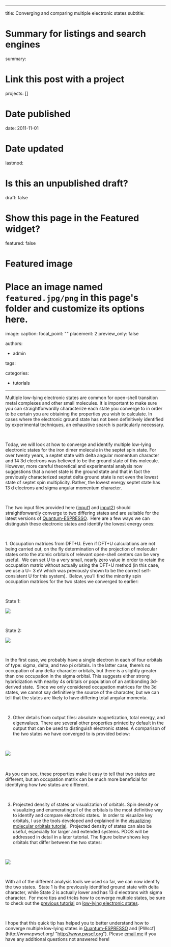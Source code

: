 
---
title: Converging and comparing multiple electronic states
subtitle: 

# Summary for listings and search engines
summary: 

# Link this post with a project
projects: []

# Date published
date: 2011-11-01

# Date updated
lastmod: 

# Is this an unpublished draft?
draft: false

# Show this page in the Featured widget?
featured: false

# Featured image
# Place an image named `featured.jpg/png` in this page's folder and customize its options here.
image:
  caption: 
  focal_point: ""
  placement: 2
  preview_only: false

authors:
- admin

tags:

categories:
- tutorials

---
Multiple low-lying electronic states are common for open-shell transition metal complexes and other small molecules. It is important to make sure you can straightforwardly characterize each state you converge to in order to be certain you are obtaining the properties you wish to calculate. In cases where the electronic ground state has not been definitively identified by experimental techniques, an exhaustive search is particularly necessary.


 


Today, we will look at how to converge and identify multiple low-lying electronic states for the iron dimer molecule in the septet spin state. For over twenty years, a septet state with delta angular momentum character and 14 3d electrons was believed to be the ground state of this molecule.  However, more careful theoretical and experimental analysis now suggestions that a nonet state is the ground state and that in fact the previously characterized septet delta ground state is not even the lowest state of septet spin multiplicity. Rather, the lowest energy septet state has 13 d electrons and sigma angular momentum character. 


 


The two input files provided here ([input1](../sites/default/files/Tutorials/state1.in) and [input2](../sites/default/files/Tutorials/state2.in)) should straightforwardly converge to two differing states and are suitable for the latest versions of [Quantum-ESPRESSO](http://qe-forge.org/gf/project/q-e/ "Quantum-ESPRESSO").  Here are a few ways we can distinguish these electronic states and identify the lowest energy ones:


 


1. Occupation matrices from DFT+U. Even if DFT+U calculations are not being carried out, on the fly determination of the projection of molecular states onto the atomic orbitals of relevant open-shell centers can be very useful.  We can set U to a very small, nearly zero value in order to retain the occupation matrix without actually using the DFT+U method (in this case, we use a U= 3 eV which was previously shown to be the correct self-consistent U for this system).  Below, you’ll find the minority spin occupation matrices for the two states we converged to earlier:  


 


State 1:



![](/sites/default/files/occmat1.png)

 


State 2:



![](/sites/default/files/occmat2.png)

 


In the first case, we probably have a single electron in each of four orbitals of type: sigma, delta, and two pi orbitals. In the latter case, there’s no occupation of any delta-character orbitals, but there is a slightly greater than one occupation in the sigma orbital. This suggests either strong hybridization with nearby 4s orbitals or population of an antibonding 3d-derived state.  Since we only considered occupation matrices for the 3d states, we cannot say definitively the source of the character, but we can tell that the states are likely to have differing total angular momenta.  


 


2. Other details from output files: absolute magnetization, total energy, and eigenvalues. There are several other properties printed by default in the output that can be used to distinguish electronic states. A comparison of the two states we have converged to is provided below:  



 



![](/sites/default/files/property-table.jpg)
   



 


As you can see, these properties make it easy to tell that two states are different, but an occupation matrix can be much more beneficial for identifying how two states are different.  



 


3. Projected density of states or visualization of orbitals. Spin density or visualizing and enumerating all of the orbitals is the most definitive way to identify and compare electronic states.  In order to visualize key orbitals, I use the tools developed and explained in the [visualizing molecular orbitals tutorial](visualizing-molecular-orbitals "Visualizing molecular orbitals").  Projected density of states can also be useful, especially for larger and extended systems. PDOS will be addressed in detail in a later tutorial. The figure below shows key orbitals that differ between the two states:


 



![](/sites/default/files/orbitals-homos.png)

 


With all of the different analysis tools we used so far, we can now identify the two states.  State 1 is the previously identified ground state with delta character, while State 2 is actually lower and has 13 d electrons with sigma character.  For more tips and tricks how to converge multiple states, be sure to check out the [previous tutorial](low-lying-electronic-states "Low-lying electronic states") on [low-lying electronic states](low-lying-electronic-states "Low-lying electronic states"). 


 


I hope that this quick tip has helped you to better understand how to converge multiple low-lying states in [Quantum-ESPRESSO](http://www.quantum-espresso.org/ "http://www.quantum-espresso.org") and [PWscf](http://www.pwscf.org/ "http://www.pwscf.org"). Please [email me](mailto:hjkulik@mit.edu?subject=Questions%20about%20second%20low-lying%20electronic%20state%20tutorial "mailto:hjkulik@mit.edu?subject=Questions about second low-lying electronic state tutorial") if you have any additional questions not answered here!


